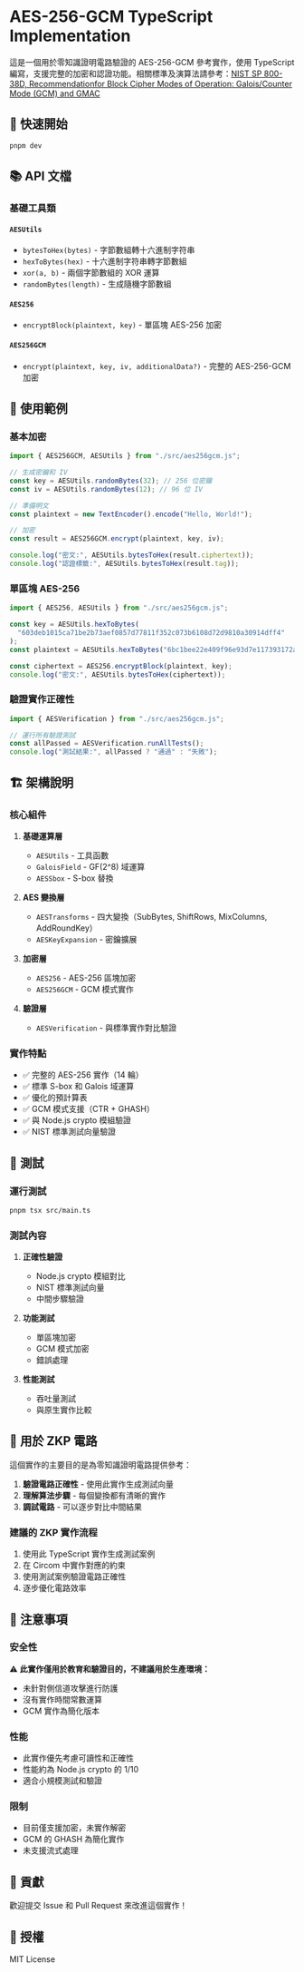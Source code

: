 # AES-256-GCM TypeScript Implementation

這是一個用於零知識證明電路驗證的 AES-256-GCM 參考實作，使用 TypeScript 編寫，支援完整的加密和認證功能。相關標準及演算法請參考：[NIST SP 800-38D, Recommendationfor Block Cipher Modes of Operation: Galois/Counter Mode (GCM) and GMAC](https://nvlpubs.nist.gov/nistpubs/Legacy/SP/nistspecialpublication800-38d.pdf)

## 🚀 快速開始

```bash
pnpm dev
```

## 📚 API 文檔

### 基礎工具類

#### `AESUtils`

- `bytesToHex(bytes)` - 字節數組轉十六進制字符串
- `hexToBytes(hex)` - 十六進制字符串轉字節數組
- `xor(a, b)` - 兩個字節數組的 XOR 運算
- `randomBytes(length)` - 生成隨機字節數組

#### `AES256`

- `encryptBlock(plaintext, key)` - 單區塊 AES-256 加密

#### `AES256GCM`

- `encrypt(plaintext, key, iv, additionalData?)` - 完整的 AES-256-GCM 加密

## 🔧 使用範例

### 基本加密

```typescript
import { AES256GCM, AESUtils } from "./src/aes256gcm.js";

// 生成密鑰和 IV
const key = AESUtils.randomBytes(32); // 256 位密鑰
const iv = AESUtils.randomBytes(12); // 96 位 IV

// 準備明文
const plaintext = new TextEncoder().encode("Hello, World!");

// 加密
const result = AES256GCM.encrypt(plaintext, key, iv);

console.log("密文:", AESUtils.bytesToHex(result.ciphertext));
console.log("認證標籤:", AESUtils.bytesToHex(result.tag));
```

### 單區塊 AES-256

```typescript
import { AES256, AESUtils } from "./src/aes256gcm.js";

const key = AESUtils.hexToBytes(
  "603deb1015ca71be2b73aef0857d77811f352c073b6108d72d9810a30914dff4"
);
const plaintext = AESUtils.hexToBytes("6bc1bee22e409f96e93d7e117393172a");

const ciphertext = AES256.encryptBlock(plaintext, key);
console.log("密文:", AESUtils.bytesToHex(ciphertext));
```

### 驗證實作正確性

```typescript
import { AESVerification } from "./src/aes256gcm.js";

// 運行所有驗證測試
const allPassed = AESVerification.runAllTests();
console.log("測試結果:", allPassed ? "通過" : "失敗");
```

## 🏗️ 架構說明

### 核心組件

1. **基礎運算層**

   - `AESUtils` - 工具函數
   - `GaloisField` - GF(2^8) 域運算
   - `AESSbox` - S-box 替換

2. **AES 變換層**

   - `AESTransforms` - 四大變換（SubBytes, ShiftRows, MixColumns, AddRoundKey）
   - `AESKeyExpansion` - 密鑰擴展

3. **加密層**

   - `AES256` - AES-256 區塊加密
   - `AES256GCM` - GCM 模式實作

4. **驗證層**
   - `AESVerification` - 與標準實作對比驗證

### 實作特點

- ✅ 完整的 AES-256 實作（14 輪）
- ✅ 標準 S-box 和 Galois 域運算
- ✅ 優化的預計算表
- ✅ GCM 模式支援（CTR + GHASH）
- ✅ 與 Node.js crypto 模組驗證
- ✅ NIST 標準測試向量驗證

## 🧪 測試

### 運行測試

```bash
pnpm tsx src/main.ts
```

### 測試內容

1. **正確性驗證**

   - Node.js crypto 模組對比
   - NIST 標準測試向量
   - 中間步驟驗證

2. **功能測試**

   - 單區塊加密
   - GCM 模式加密
   - 錯誤處理

3. **性能測試**
   - 吞吐量測試
   - 與原生實作比較

## 🎯 用於 ZKP 電路

這個實作的主要目的是為零知識證明電路提供參考：

1. **驗證電路正確性** - 使用此實作生成測試向量
2. **理解算法步驟** - 每個變換都有清晰的實作
3. **調試電路** - 可以逐步對比中間結果

### 建議的 ZKP 實作流程

1. 使用此 TypeScript 實作生成測試案例
2. 在 Circom 中實作對應的約束
3. 使用測試案例驗證電路正確性
4. 逐步優化電路效率

## 📝 注意事項

### 安全性

⚠️ **此實作僅用於教育和驗證目的，不建議用於生產環境：**

- 未針對側信道攻擊進行防護
- 沒有實作時間常數運算
- GCM 實作為簡化版本

### 性能

- 此實作優先考慮可讀性和正確性
- 性能約為 Node.js crypto 的 1/10
- 適合小規模測試和驗證

### 限制

- 目前僅支援加密，未實作解密
- GCM 的 GHASH 為簡化實作
- 未支援流式處理

## 🤝 貢獻

歡迎提交 Issue 和 Pull Request 來改進這個實作！

## 📄 授權

MIT License
